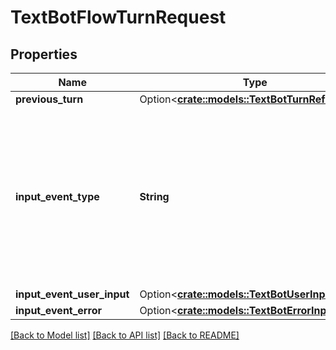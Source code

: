 # TextBotFlowTurnRequest

## Properties

Name | Type | Description | Notes
------------ | ------------- | ------------- | -------------
**previous_turn** | Option<[**crate::models::TextBotTurnReference**](TextBotTurnReference.md)> |  | [optional]
**input_event_type** | **String** | Indicates the type of input event being requested. If appropriate, fill out the matching user input object details on this request. | 
**input_event_user_input** | Option<[**crate::models::TextBotUserInputEvent**](TextBotUserInputEvent.md)> |  | [optional]
**input_event_error** | Option<[**crate::models::TextBotErrorInputEvent**](TextBotErrorInputEvent.md)> |  | [optional]

[[Back to Model list]](../README.md#documentation-for-models) [[Back to API list]](../README.md#documentation-for-api-endpoints) [[Back to README]](../README.md)


